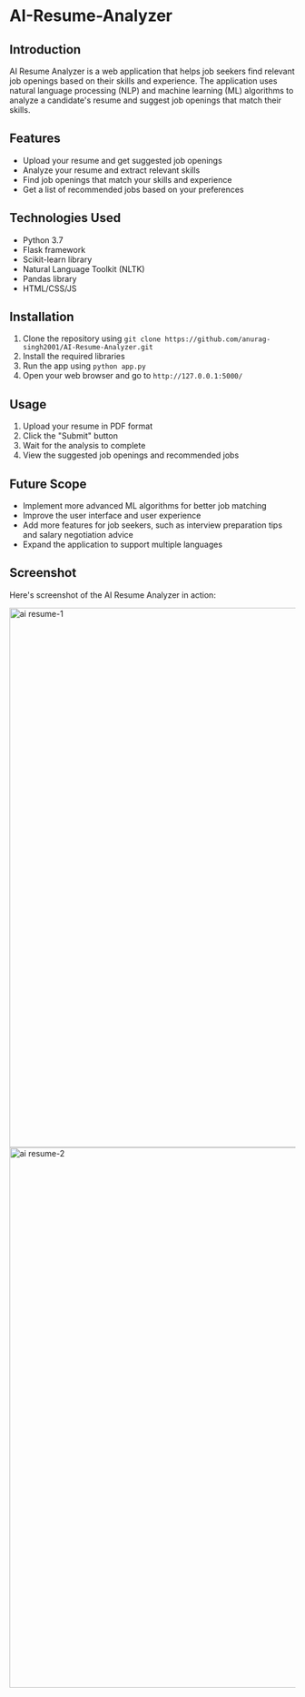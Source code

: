 # AI-Resume-Analyzer

## Introduction
AI Resume Analyzer is a web application that helps job seekers find relevant job openings based on their skills and experience. The application uses natural language processing (NLP) and machine learning (ML) algorithms to analyze a candidate's resume and suggest job openings that match their skills.

## Features
- Upload your resume and get suggested job openings
- Analyze your resume and extract relevant skills
- Find job openings that match your skills and experience
- Get a list of recommended jobs based on your preferences

## Technologies Used
- Python 3.7
- Flask framework
- Scikit-learn library
- Natural Language Toolkit (NLTK)
- Pandas library
- HTML/CSS/JS

## Installation
1. Clone the repository using `git clone https://github.com/anurag-singh2001/AI-Resume-Analyzer.git`
2. Install the required libraries
3. Run the app using `python app.py`
4. Open your web browser and go to `http://127.0.0.1:5000/`

## Usage
1. Upload your resume in PDF format
2. Click the "Submit" button
3. Wait for the analysis to complete
4. View the suggested job openings and recommended jobs

## Future Scope
- Implement more advanced ML algorithms for better job matching
- Improve the user interface and user experience
- Add more features for job seekers, such as interview preparation tips and salary negotiation advice
- Expand the application to support multiple languages

## Screenshot
Here's screenshot of the AI Resume Analyzer in action:

<img width="949" alt="ai resume-1" src="https://user-images.githubusercontent.com/72223953/235685548-8f72d68b-94ba-40eb-84dd-c4824577557d.PNG">
<img width="950" alt="ai resume-2" src="https://user-images.githubusercontent.com/72223953/235685556-414c188c-004e-4684-884b-728238a34d20.PNG">


